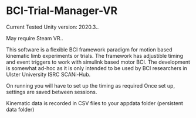 # BCI-Trial-Manager-VR
 
Current Tested Unity version:
2020.3..

May require Steam VR..

This software is a flexible BCI framework paradigm for motion based kinematic limb experiments or trials. The framework has adjustible timing and event triggers to work with simulink based motor BCI. The development is somewhat ad-hoc as it is only intended to be used by BCI researchers in Ulster University ISRC SCANi-Hub. 

On running you will have to set up the timing as required
Once set up, settings are saved between sessions.

Kinematic data is recorded in CSV files to your appdata folder (persistent data folder)

